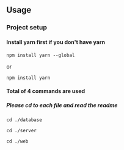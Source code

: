## Usage

### Project setup

#### Install yarn first if you don't have yarn
```
npm install yarn --global
```
or
```
npm install yarn
```

#### Total of 4 commands are used
##### Please cd to each file and read the readme
```
cd ./database
```
```
cd ./server
```
```
cd ./web
```